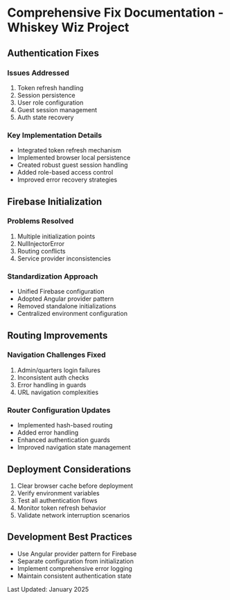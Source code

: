 # Comprehensive Fix Documentation - Whiskey Wiz Project

## Authentication Fixes

### Issues Addressed
1. Token refresh handling
2. Session persistence
3. User role configuration
4. Guest session management
5. Auth state recovery

### Key Implementation Details
- Integrated token refresh mechanism
- Implemented browser local persistence
- Created robust guest session handling
- Added role-based access control
- Improved error recovery strategies

## Firebase Initialization

### Problems Resolved
1. Multiple initialization points
2. NullInjectorError
3. Routing conflicts
4. Service provider inconsistencies

### Standardization Approach
- Unified Firebase configuration
- Adopted Angular provider pattern
- Removed standalone initializations
- Centralized environment configuration

## Routing Improvements

### Navigation Challenges Fixed
1. Admin/quarters login failures
2. Inconsistent auth checks
3. Error handling in guards
4. URL navigation complexities

### Router Configuration Updates
- Implemented hash-based routing
- Added error handling
- Enhanced authentication guards
- Improved navigation state management

## Deployment Considerations
1. Clear browser cache before deployment
2. Verify environment variables
3. Test all authentication flows
4. Monitor token refresh behavior
5. Validate network interruption scenarios

## Development Best Practices
- Use Angular provider pattern for Firebase
- Separate configuration from initialization
- Implement comprehensive error logging
- Maintain consistent authentication state

Last Updated: January 2025
